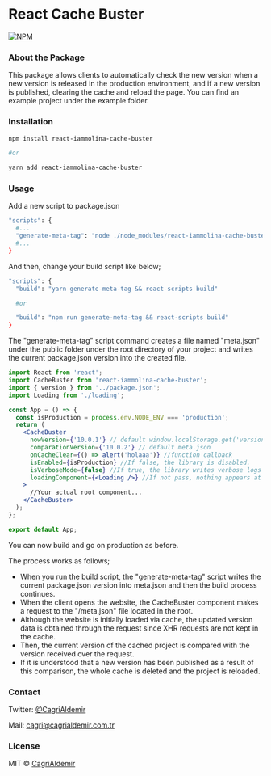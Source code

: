 # React Cache Buster

[![NPM](https://img.shields.io/npm/v/react-iammolina-cache-buster.svg)](https://www.npmjs.com/package/react-iammolina-cache-buster)

### About the Package

This package allows clients to automatically check the new version when a new version is released in the production environment, and if a new version is published, clearing the cache and reload the page. You can find an example project under the example folder.

### Installation

```bash
npm install react-iammolina-cache-buster

#or

yarn add react-iammolina-cache-buster
```

### Usage

Add a new script to package.json

```bash
"scripts": {
  #...
  "generate-meta-tag": "node ./node_modules/react-iammolina-cache-buster/dist/generate-meta-tag.js"
  #...
}
```

And then, change your build script like below;

```bash
"scripts": {
  "build": "yarn generate-meta-tag && react-scripts build"

  #or

  "build": "npm run generate-meta-tag && react-scripts build"
}
```

The "generate-meta-tag" script command creates a file named "meta.json" under the public folder under the root directory of your project and writes the current package.json version into the created file.

```jsx
import React from 'react';
import CacheBuster from 'react-iammolina-cache-buster';
import { version } from '../package.json';
import Loading from './loading';

const App = () => {
  const isProduction = process.env.NODE_ENV === 'production';
  return (
    <CacheBuster
      nowVersion={'10.0.1'} // default window.localStorage.get('version');
      comparationVersion={'10.0.2'} // default meta.json
      onCacheClear={() => alert('holaaa')} //function callback
      isEnabled={isProduction} //If false, the library is disabled.
      isVerboseMode={false} //If true, the library writes verbose logs to console.
      loadingComponent={<Loading />} //If not pass, nothing appears at the time of new version check.
    >
      //Your actual root component...
    </CacheBuster>
  );
};

export default App;
```

You can now build and go on production as before.

The process works as follows;

- When you run the build script, the "generate-meta-tag" script writes the current package.json version into meta.json and then the build process continues.
- When the client opens the website, the CacheBuster component makes a request to the "/meta.json" file located in the root.
- Although the website is initially loaded via cache, the updated version data is obtained through the request since XHR requests are not kept in the cache.
- Then, the current version of the cached project is compared with the version received over the request.
- If it is understood that a new version has been published as a result of this comparison, the whole cache is deleted and the project is reloaded.

### Contact

Twitter: [@CagriAldemir](https://twitter.com/CagriAldemir)

Mail: [cagri@cagrialdemir.com.tr](mailto:cagri@cagrialdemir.com.tr)

### License

MIT © [CagriAldemir](https://github.com/CagriAldemir)
